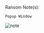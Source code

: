 Ransom Note(s): 
```
Popup Window
```
![note](https://github.com/user-attachments/assets/a31aeebf-d92e-41af-b4da-961f9a343417)
